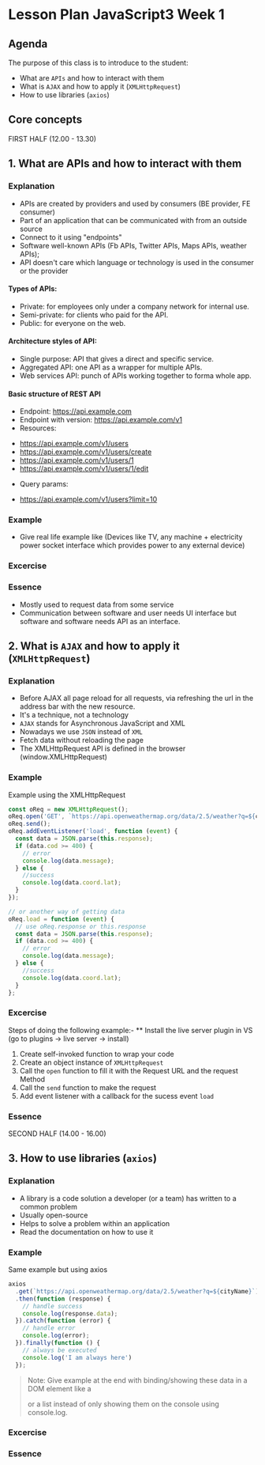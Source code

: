 # Lesson Plan JavaScript3 Week 1

## Agenda

The purpose of this class is to introduce to the student:

- What are `APIs` and how to interact with them
- What is `AJAX` and how to apply it (`XMLHttpRequest`)
- How to use libraries (`axios`)

## Core concepts

FIRST HALF (12.00 - 13.30)

## 1. What are APIs and how to interact with them

### Explanation
- APIs are created by providers and used by consumers (BE provider, FE consumer)
- Part of an application that can be communicated with from an outside source
- Connect to it using "endpoints"
- Software well-known APIs (Fb APIs, Twitter APIs, Maps APIs, weather APIs);
- API doesn't care which language or technology is used in the consumer or the provider

#### Types of APIs:
- Private: for employees only under a company network for internal use.
- Semi-private: for clients who paid for the API.
- Public: for everyone on the web.

#### Architecture styles of API:
- Single purpose: API that gives a direct and specific service.
- Aggregated API: one API as a wrapper for multiple APIs.
- Web services API: punch of APIs working together to forma whole app.

#### Basic structure of REST API

- Endpoint: https://api.example.com
- Endpoint with version: https://api.example.com/v1
- Resources:
* https://api.example.com/v1/users
* https://api.example.com/v1/users/create
* https://api.example.com/v1/users/1
* https://api.example.com/v1/users/1/edit
- Query params:
* https://api.example.com/v1/users?limit=10
### Example
- Give real life example like (Devices like TV, any machine + electricity power socket interface which provides power to any external device)

### Excercise

### Essence
- Mostly used to request data from some service
- Communication between software and user needs UI interface but software and software needs API as an interface.

## 2. What is `AJAX` and how to apply it (`XMLHttpRequest`)

### Explanation
- Before AJAX all page reload for all requests, via refreshing the url in the address bar with the new resource.
- It's a technique, not a technology
- `AJAX` stands for Asynchronous JavaScript and XML
- Nowadays we use `JSON` instead of `XML`
- Fetch data without reloading the page
- The XMLHttpRequest API is defined in the browser (window.XMLHttpRequest)
### Example
Example using the XMLHttpRequest

```javascript
const oReq = new XMLHttpRequest();
oReq.open('GET', `https://api.openweathermap.org/data/2.5/weather?q=${cityName}`);
oReq.send();
oReq.addEventListener('load', function (event) {
  const data = JSON.parse(this.response);
  if (data.cod >= 400) {
    // error
    console.log(data.message);
  } else {
    //success
    console.log(data.coord.lat);
  }
});

// or another way of getting data
oReq.load = function (event) {
  // use oReq.response or this.response
  const data = JSON.parse(this.response);
  if (data.cod >= 400) {
    // error
    console.log(data.message);
  } else {
    //success
    console.log(data.coord.lat);
  }
};

```

### Excercise

Steps of doing the following example:-
** Install the live server plugin in VS (go to plugins -> live server -> install)
1. Create self-invoked function to wrap your code
2. Create an object instance of `XMLHttpRequest`
3. Call the `open` function to fill it with the Request URL and the request Method
4. Call the `send` function to make the request
5. Add event listener with a callback for the sucess event `load`

### Essence

SECOND HALF (14.00 - 16.00)

## 3. How to use libraries (`axios`)

### Explanation
- A library is a code solution a developer (or a team) has written to a common problem
- Usually open-source
- Helps to solve a problem within an application
- Read the documentation on how to use it
### Example
Same example but using axios
```javascript
axios
  .get(`https://api.openweathermap.org/data/2.5/weather?q=${cityName}`)
  .then(function (response) {
    // handle success
    console.log(response.data);
  }).catch(function (error) {
    // handle error
    console.log(error);
  }).finally(function () {
    // always be executed
    console.log('I am always here')
  });
```

> Note: Give example at the end with binding/showing these data in a DOM element like a <div> or a list instead of only showing them on the console using console.log.
  
### Excercise 
### Essence




